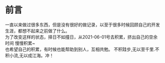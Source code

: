 # 前言
一直以来做过很多东西，但是没有很好的做记录，以至于很多时候回顾自己的开发生涯，都想不起来之前做了什么。  
为了改变这样的状态，择日不如撞日，从2021-06-01号去积累，挤出自己的空余时间 慢慢积累~  
也希望自己的积累，有时候也能帮助到别人，互相共勉。
不积跬步,无以至千里.不积小流,无以成江海。冲！
